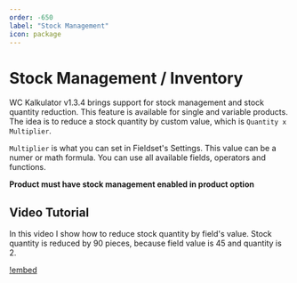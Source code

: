 ```yaml
---
order: -650
label: "Stock Management"
icon: package
---
```


# Stock Management / Inventory

WC Kalkulator v1.3.4 brings support for stock management and stock quantity reduction. This feature is available for single and variable products.
The idea is to reduce a stock quantity by custom value, which is ``Quantity x Multiplier``.

``Multiplier`` is what you can set in Fieldset's Settings. This value can be a numer or math formula. You can use all available fields, operators and functions.

**Product must have stock management enabled in product option**

## Video Tutorial

In this video I show how to reduce stock quantity by field's value. Stock quantity is reduced by 90 pieces, because field value is 45 and quantity is 2.

[!embed](https://youtu.be/5wCkgBbynCI)